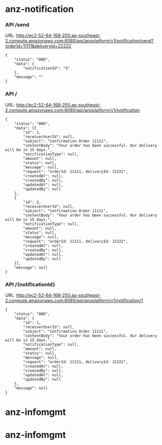 # anz-notification

### API /send
URL: http://ec2-52-64-168-250.ap-southeast-2.compute.amazonaws.com:8080/api/anzplatform/v1/notification/send?orderId=11111&deliveryId=22222

```
{
	"status": "000",
	"data": {
		"notificationId": "5"
	},
	"message": ""
}
```

### API /
URL: http://ec2-52-64-168-250.ap-southeast-2.compute.amazonaws.com:8080/api/anzplatform/v1/notification
```
{
	"status": "000",
	"data": [{
		"id": 1,
		"receiverUserId": null,
		"subject": "Confirmation Order 11111",
		"contentBody": "Your order has been successful. Our delivery will be in 15 days.",
		"notificationType": null,
		"amount": null,
		"status": null,
		"message": null,
		"request": "orderId: 11111, deliveryId: 22222",
		"createdAt": null,
		"createdBy": null,
		"updatedAt": null,
		"updatedBy": null
	},
	{
		"id": 2,
		"receiverUserId": null,
		"subject": "Confirmation Order 11111",
		"contentBody": "Your order has been successful. Our delivery will be in 15 days.",
		"notificationType": null,
		"amount": null,
		"status": null,
		"message": null,
		"request": "orderId: 11111, deliveryId: 22222",
		"createdAt": null,
		"createdBy": null,
		"updatedAt": null,
		"updatedBy": null
	}],
	"message": null
}

```

### API /{notificationId}
URL: http://ec2-52-64-168-250.ap-southeast-2.compute.amazonaws.com:8080/api/anzplatform/v1/notification/1

```
{
	"status": "000",
	"data": {
		"id": 1,
		"receiverUserId": null,
		"subject": "Confirmation Order 11111",
		"contentBody": "Your order has been successful. Our delivery will be in 15 days.",
		"notificationType": null,
		"amount": null,
		"status": null,
		"message": null,
		"request": "orderId: 11111, deliveryId: 22222",
		"createdAt": null,
		"createdBy": null,
		"updatedAt": null,
		"updatedBy": null
	},
	"message": null
}
```
# anz-infomgmt
# anz-infomgmt
